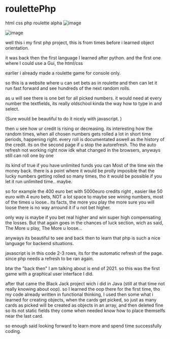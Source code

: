 # roulettePhp
html css php roulette alpha
![image](https://user-images.githubusercontent.com/105649203/202902141-5983289a-ebd4-46d6-bacc-b90914d8b841.png)

![image](https://user-images.githubusercontent.com/105649203/202904174-d79b5291-fa81-404f-8184-34d4a7fb9c07.png)



well this i my first php project, this is from times before i learned object orientation. 

it was back then the first language I learned after python. and the first one where I could use a Gui, the html/css

earlier i already made a roulette game for console only. 

so this is a website where u can set bets as in roulette and then can let it run fast forward and see hundreds of the next random rolls. 

as u will see there is one bet for all picked numbers.  it would need at every number the textfields, its really oldschool kinda the way how to type in and select. 

(Sure would be beautiful to do it nicely with javascript.  )

then u see how ur credit is rising or decreasing. its interesting how the random times, when all chosen numbers gets rolled a lot in short time periods, happening right.
every roll is documentated aswell as the history of the credit. its on the second page if u stop the autorefresh. 
Tho the auto refresh not working right now idk what changed in the browsers, anyways still can roll one by one

its kind of true if you have unlimited funds you can Most of the time win the money back. there is a point where it would be prolly imposible that the lucky numbers getting rolled so many times, tho it would be possible if you let it run unlimited time..  maybe. 

so for example the 400 euro bet with 5000euro credits right , easier like 50 euro with 4 euro bets, NOT a lot space to maybe see wining numbers,
most of the times u loose.. its facts, the more you play the more sure you will loose there is no way arround it if u not bet higher.

only way is maybe if you bet real higher and win super high compensating the losses. But that again goes in the chances of luck section, wich as said, The More u play, The More u loose... 

anyways its beautiful to see and back then to learn that php is such a nice language for backend situations.

javascript is in this code 2-3 rows, its for the automatic refresh of the page. since php needs a refresh to be ran again.

btw the "back then" I am talking about is end of 2021. so this was the first game with a graphical user interface I did.

after that came the Black Jack project wich i did in Java (still at that time not really knowing about oop). so I learned the oop there for the first time, tho my 
code already written in functional thinking, I used then some what i learned for creating objects, when the cards get picked, so just as many cards as picked 
will be created as objects in an array, and then deleted fine so its not static fields they come when needed know how to place themselfs near the last card.

so enough said looking forward to learn more and spend time successfully coding. 




